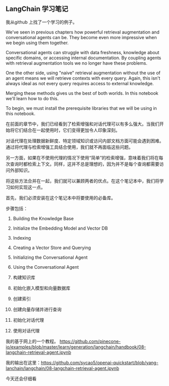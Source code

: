 ## LangChain 学习笔记

我从github 上找了一个学习的例子。

We've seen in previous chapters how powerful retrieval augmentation and conversational agents can be. They become even more impressive when we begin using them together.

Conversational agents can struggle with data freshness, knowledge about specific domains, or accessing internal documentation. By coupling agents with retrieval augmentation tools we no longer have these problems.

One the other side, using "naive" retrieval augmentation without the use of an agent means we will retrieve contexts with every query. Again, this isn't always ideal as not every query requires access to external knowledge.

Merging these methods gives us the best of both worlds. In this notebook we'll learn how to do this.

To begin, we must install the prerequisite libraries that we will be using in this notebook.

在前面的章节中，我们已经看到了检索增强和对话代理可以有多么强大。当我们开始将它们结合在一起使用时，它们变得更加令人印象深刻。

对话代理在处理数据新鲜度、特定领域知识或访问内部文档方面可能会遇到困难。通过将代理与检索增强工具结合使用，我们就不再面临这些问题。

另一方面，如果在不使用代理的情况下使用“简单”的检索增强，意味着我们将在每次查询时都检索上下文。同样，这并不总是理想的，因为并不是每个查询都需要访问外部知识。

将这些方法合并在一起，我们就可以兼顾两者的优点。在这个笔记本中，我们将学习如何实现这一点。

首先，我们必须安装在这个笔记本中将要使用的必备库。

步骤包括：
1. Building the Knowledge Base
2. Initialize the Embedding Model and Vector DB
3. Indexing
4. Creating a Vector Store and Querying
5. Initializing the Conversational Agent
6. Using the Conversational Agent
   
1. 构建知识库
2. 初始化嵌入模型和向量数据库
3. 创建索引
4. 创建向量存储并进行查询
5. 初始化对话代理
6. 使用对话代理

我的基于网上的一个教程。
https://github.com/pinecone-io/examples/blob/master/learn/generation/langchain/handbook/08-langchain-retrieval-agent.ipynb

我的输出在这里：https://github.com/sycao5/openai-quickstart/blob/yang-lanchain/langchain/08-langchain-retrieval-agent.ipynb

今天还会仔细看